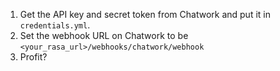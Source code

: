 1. Get the API key and secret token from Chatwork and put it in `credentials.yml`.
2. Set the webhook URL on Chatwork to be `<your_rasa_url>/webhooks/chatwork/webhook`
3. Profit? 